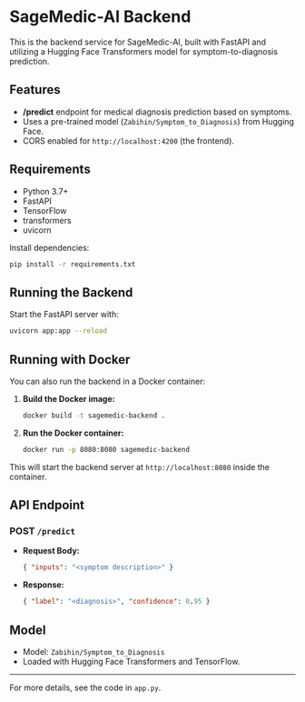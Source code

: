 # SageMedic-AI Backend

This is the backend service for SageMedic-AI, built with FastAPI and utilizing a Hugging Face Transformers model for symptom-to-diagnosis prediction.

## Features

- **/predict** endpoint for medical diagnosis prediction based on symptoms.
- Uses a pre-trained model (`Zabihin/Symptom_to_Diagnosis`) from Hugging Face.
- CORS enabled for `http://localhost:4200` (the frontend).

## Requirements

- Python 3.7+
- FastAPI
- TensorFlow
- transformers
- uvicorn

Install dependencies:

```bash
pip install -r requirements.txt
```

## Running the Backend

Start the FastAPI server with:

```bash
uvicorn app:app --reload
```

## Running with Docker

You can also run the backend in a Docker container:

1. **Build the Docker image:**
   ```bash
   docker build -t sagemedic-backend .
   ```
2. **Run the Docker container:**
   ```bash
   docker run -p 8080:8080 sagemedic-backend
   ```

This will start the backend server at `http://localhost:8080` inside the container.

## API Endpoint

### POST `/predict`

- **Request Body:**
  ```json
  { "inputs": "<symptom description>" }
  ```
- **Response:**
  ```json
  { "label": "<diagnosis>", "confidence": 0.95 }
  ```

## Model

- Model: `Zabihin/Symptom_to_Diagnosis`
- Loaded with Hugging Face Transformers and TensorFlow.

---

For more details, see the code in `app.py`.

